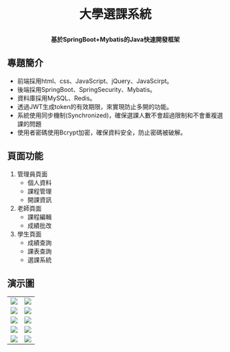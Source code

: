 <h1 align="center" style="margin: 30px 0 30px; font-weight: bold;">大學選課系統</h1>
<h4 align="center">基於SpringBoot+Mybatis的Java快速開發框架</h4>

## 專題簡介
* 前端採用html、css、JavaScript、jQuery、JavaScirpt。
* 後端採用SpringBoot、SpringSecurity、Mybatis。
* 資料庫採用MySQL、Redis。
* 透過JWT生成token的有效期限，來實現防止多開的功能。
* 系統使用同步機制(Synchronized)，確保選課人數不會超過限制和不會重複選課的問題
* 使用者密碼使用Bcrypt加密，確保資料安全，防止密碼被破解。

## 頁面功能
1. 管理員頁面
    * 個人資料
    * 課程管理
    * 開課資訊
2. 老師頁面
    * 課程編輯
    * 成績批改
3. 學生頁面
    * 成績查詢
    * 課表查詢
    * 選課系統

## 演示圖

<table>
    <tr>
        <td><img src="https://i.imgur.com/llwHWRQ.png"/></td>
        <td><img src="https://i.imgur.com/SGhJcIC.png"/></td>
    </tr>
    <tr>
        <td><img src="https://i.imgur.com/H3OtPiW.png"/></td>
        <td><img src="https://i.imgur.com/FkR9fQO.png"/></td>
    </tr>
    <tr>
        <td><img src="https://i.imgur.com/7FrKLWq.png"/></td>
        <td><img src="https://i.imgur.com/MFErCAk.png"/></td>
    </tr>
	<tr>
        <td><img src="https://i.imgur.com/S9CQD1u.png"/></td>
        <td><img src="https://i.imgur.com/uzNoZbQ.png"/></td>
    </tr>	 
    <tr>
        <td><img src="https://i.imgur.com/GZ2bRPS.png"/></td>
        <td><img src="https://i.imgur.com/goG93CH.png"/></td>
    </tr>
</table>
